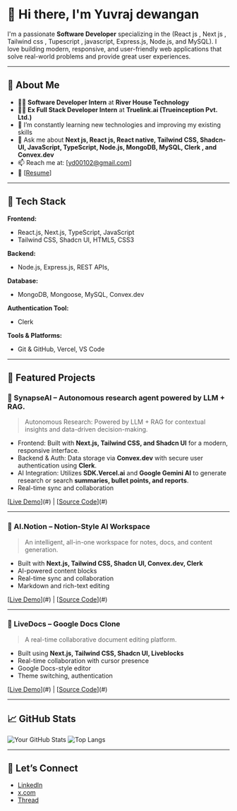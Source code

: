 # 👋 Hi there, I'm Yuvraj dewangan

I'm a passionate **Software Developer** specializing in the (React js , Next js , Tailwind css , Tupescript , javascript, Express.js,  Node.js, and MySQL). I love building modern, responsive, and user-friendly web applications that solve real-world problems and provide great user experiences. 

---

## 💼 About Me

- 🧑‍💻 **Software Developer Intern** at **River House Technology**
- 🧑‍💻 **Ex Full Stack Developer Intern** at **Truelink.ai (Trueinception Pvt. Ltd.)**
- 🌱 I’m constantly learning new technologies and improving my existing skills
- 💬 Ask me about **Next js, React js, React native, Tailwind CSS, Shadcn-UI,  JavaScript, TypeScript, Node.js, MongoDB, MySQL, Clerk , and Convex.dev**
- 📫 Reach me at: [yd00102@gmail.com]  
- 📄 [[Resume](https://docs.google.com/document/d/1O6TiyoY3atdC-dUlbPw1PjrValSIRae9d4cCOb7qsz0/edit)]

---

## 🔧 Tech Stack

**Frontend:**
- React.js, Next.js, TypeScript, JavaScript
- Tailwind CSS, Shadcn UI, HTML5, CSS3

**Backend:**
- Node.js, Express.js, REST APIs,

**Database:**
- MongoDB, Mongoose, MySQL, Convex.dev

**Authentication Tool:**
- Clerk

**Tools & Platforms:**
- Git & GitHub, Vercel, VS Code

---

## 📌 Featured Projects

### 🚀 SynapseAI – Autonomous research agent powered by LLM + RAG.
> Autonomous Research: Powered by LLM + RAG for contextual insights and data-driven decision-making.

- Frontend: Built with **Next.js, Tailwind CSS, and Shadcn UI** for a modern, responsive interface.
- Backend & Auth: Data storage via **Convex.dev** with secure user authentication using **Clerk**.
- AI Integration: Utilizes **SDK.Vercel.ai** and **Google Gemini AI** to generate research or search **summaries, bullet points, and reports**.
- Real-time sync and collaboration

[[Live Demo](https://synapse-ai-virid.vercel.app/)](#) | [[Source Code](https://github.com/yuvidew/SynapseAI)](#)

---

### 🧠 AI.Notion – Notion-Style AI Workspace
> An intelligent, all-in-one workspace for notes, docs, and content generation.

- Built with **Next.js, Tailwind CSS, Shadcn UI, Convex.dev, Clerk**
- AI-powered content blocks
- Real-time sync and collaboration
- Markdown and rich-text editing

[[Live Demo](https://ai-notion-phi.vercel.app)](#) | [[Source Code](https://github.com/yuvidew/ai.notion)](#)

---

### 📝 LiveDocs – Google Docs Clone
> A real-time collaborative document editing platform.

- Built using **Next.js, Tailwind CSS, Shadcn UI, Liveblocks**
- Real-time collaboration with cursor presence
- Google Docs-style editor
- Theme switching, authentication

[[Live Demo](https://livedocs-roan-eight.vercel.app/)](#) | [[Source Code](http://github.com/yuvidew/livedocs)](#)

---


## 📈 GitHub Stats

![Your GitHub Stats](https://github-readme-stats.vercel.app/api?username=yuvidew&show_icons=true&theme=radical)
![Top Langs](https://github-readme-stats.vercel.app/api/top-langs/?username=yuvidew&layout=compact&theme=radical)

---

## 🤝 Let’s Connect

- [LinkedIn](linkedin.com/in/yuvraj-dewangan-435b36269/)
- [x.com](https://x.com/Yuvidew108)
- [Thread](https://www.threads.com/@yuvi_dew_108)
